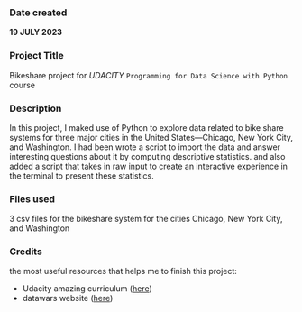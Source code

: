 

### Date created
**19 JULY 2023**

### Project Title
Bikeshare project for _UDACITY_ `Programming for Data Science with Python` course

### Description
In this project, I maked use of Python to explore data related to bike share systems for three major cities in the United States—Chicago, New York City, and Washington. 
I had been wrote a script to import the data and answer interesting questions about it by computing descriptive statistics. 
and also added a script that takes in raw input to create an interactive experience in the terminal to present these statistics. 

### Files used
3 csv files for the bikeshare system for the cities Chicago, New York City, and Washington

### Credits
the most useful resources that helps me to finish this project:
* Udacity amazing curriculum ([here](https://www.udacity.com/course/programming-for-data-science-nanodegree--nd104))
* datawars website ([here](https://app.datawars.io/))

